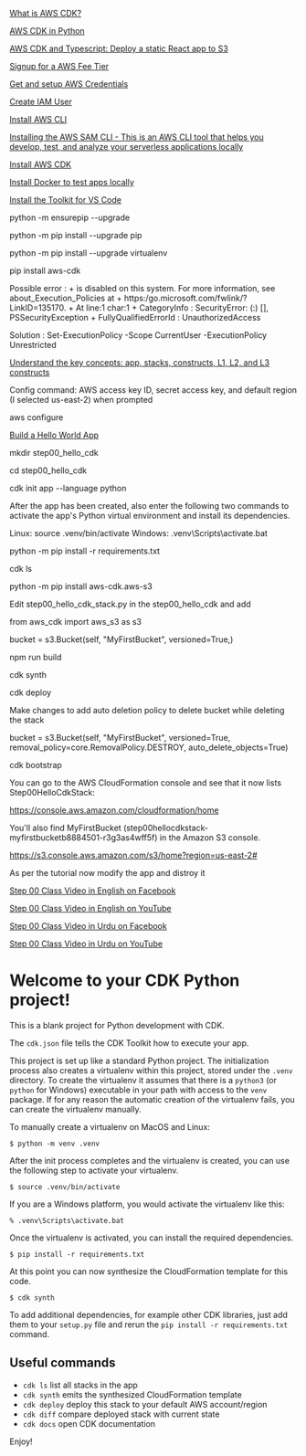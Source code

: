 [What is AWS CDK?](https://serverless-stack.com/chapters/what-is-aws-cdk.html)

[AWS CDK in Python](https://docs.aws.amazon.com/cdk/latest/guide/work-with-cdk-python.html)

[AWS CDK and Typescript: Deploy a static React app to S3](https://medium.com/swlh/aws-cdk-and-typescript-deploy-a-static-react-app-to-s3-df74193e9e3d)

[Signup for a AWS Fee Tier](https://aws.amazon.com/free/)

[Get and setup AWS Credentials](https://docs.aws.amazon.com/toolkit-for-vscode/latest/userguide/aws-credentials.html)

[Create IAM User](https://docs.aws.amazon.com/IAM/latest/UserGuide/getting-started_create-admin-group.html)

[Install AWS CLI](https://docs.aws.amazon.com/cli/latest/userguide/install-cliv2.html)

[Installing the AWS SAM CLI - This is an AWS CLI tool that helps you develop, test, and analyze your serverless applications locally](https://docs.aws.amazon.com/serverless-application-model/latest/developerguide/serverless-sam-cli-install.html)

[Install AWS CDK](https://docs.aws.amazon.com/cdk/latest/guide/work-with-cdk-python.html)

[Install Docker to test apps locally](https://docs.docker.com/get-docker/)

[Install the Toolkit for VS Code](https://docs.aws.amazon.com/toolkit-for-vscode/latest/userguide/setup-toolkit.html)

python -m ensurepip --upgrade

python -m pip install --upgrade pip

python -m pip install --upgrade virtualenv

pip install aws-cdk

Possible error :
    + is disabled on this system. For more information, see about_Execution_Policies at
    + https:/go.microsoft.com/fwlink/?LinkID=135170.
    + At line:1 char:1
    + CategoryInfo          : SecurityError: (:) [], PSSecurityException
    + FullyQualifiedErrorId : UnauthorizedAccess

Solution : 
Set-ExecutionPolicy -Scope CurrentUser -ExecutionPolicy Unrestricted


[Understand the key concepts: app, stacks, constructs, L1, L2, and L3 constructs](https://docs.aws.amazon.com/cdk/latest/guide/getting_started.html)

Config command: AWS access key ID, secret access key, and default region (I selected us-east-2) when prompted

aws configure

[Build a Hello World App](https://docs.aws.amazon.com/cdk/latest/guide/hello_world.html)

mkdir step00_hello_cdk

cd step00_hello_cdk

cdk init app --language python

After the app has been created, also enter the following two commands to activate the app's Python virtual environment and install its dependencies.

Linux: source .venv/bin/activate
Windows: .venv\Scripts\activate.bat

python -m pip install -r requirements.txt

cdk ls

python -m pip install aws-cdk.aws-s3

Edit step00_hello_cdk_stack.py in the step00_hello_cdk and add

from aws_cdk import aws_s3 as s3

bucket = s3.Bucket(self, 
    "MyFirstBucket", 
    versioned=True,)

npm run build

cdk synth

cdk deploy

Make changes to add auto deletion policy to delete bucket while deleting the stack

bucket = s3.Bucket(self, "MyFirstBucket", 
            versioned=True,
            removal_policy=core.RemovalPolicy.DESTROY,
            auto_delete_objects=True)

cdk bootstrap

You can go to the AWS CloudFormation console and see that it now lists Step00HelloCdkStack:

https://console.aws.amazon.com/cloudformation/home

You'll also find MyFirstBucket (step00hellocdkstack-myfirstbucketb8884501-r3g3as4wff5f) in the Amazon S3 console.

https://s3.console.aws.amazon.com/s3/home?region=us-east-2#


As per the tutorial now modify the app and distroy it

[Step 00 Class Video in English on Facebook](https://www.facebook.com/zeeshanhanif/videos/10225191381716499)

[Step 00 Class Video in English on YouTube](https://www.youtube.com/watch?v=UpuVx8c0-lA)

[Step 00 Class Video in Urdu on Facebook](https://www.facebook.com/zeeshanhanif/videos/10225203759985948)

[Step 00 Class Video in Urdu on YouTube](https://www.youtube.com/watch?v=xWF-LCTnSy4)

# Welcome to your CDK Python project!

This is a blank project for Python development with CDK.

The `cdk.json` file tells the CDK Toolkit how to execute your app.

This project is set up like a standard Python project.  The initialization
process also creates a virtualenv within this project, stored under the `.venv`
directory.  To create the virtualenv it assumes that there is a `python3`
(or `python` for Windows) executable in your path with access to the `venv`
package. If for any reason the automatic creation of the virtualenv fails,
you can create the virtualenv manually.

To manually create a virtualenv on MacOS and Linux:

```
$ python -m venv .venv
```

After the init process completes and the virtualenv is created, you can use the following
step to activate your virtualenv.

```
$ source .venv/bin/activate
```

If you are a Windows platform, you would activate the virtualenv like this:

```
% .venv\Scripts\activate.bat
```

Once the virtualenv is activated, you can install the required dependencies.

```
$ pip install -r requirements.txt
```

At this point you can now synthesize the CloudFormation template for this code.

```
$ cdk synth
```

To add additional dependencies, for example other CDK libraries, just add
them to your `setup.py` file and rerun the `pip install -r requirements.txt`
command.

## Useful commands

 * `cdk ls`          list all stacks in the app
 * `cdk synth`       emits the synthesized CloudFormation template
 * `cdk deploy`      deploy this stack to your default AWS account/region
 * `cdk diff`        compare deployed stack with current state
 * `cdk docs`        open CDK documentation

Enjoy!

